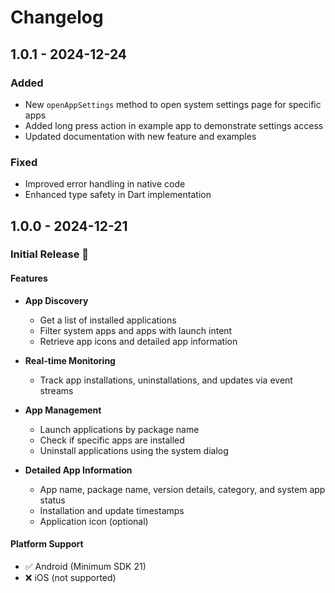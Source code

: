 # Changelog

## 1.0.1 - 2024-12-24

### Added
- New `openAppSettings` method to open system settings page for specific apps
- Added long press action in example app to demonstrate settings access
- Updated documentation with new feature and examples

### Fixed
- Improved error handling in native code
- Enhanced type safety in Dart implementation

## 1.0.0 - 2024-12-21

### Initial Release 🎉

#### Features
- **App Discovery**
  - Get a list of installed applications
  - Filter system apps and apps with launch intent
  - Retrieve app icons and detailed app information

- **Real-time Monitoring**
  - Track app installations, uninstallations, and updates via event streams

- **App Management**
  - Launch applications by package name
  - Check if specific apps are installed
  - Uninstall applications using the system dialog

- **Detailed App Information**
  - App name, package name, version details, category, and system app status
  - Installation and update timestamps
  - Application icon (optional)

#### Platform Support
- ✅ Android (Minimum SDK 21)
- ❌ iOS (not supported)